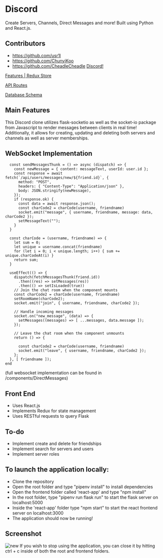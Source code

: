 # Discord

Create Servers, Channels, Direct Messages and more! Built using Python and React.js.
## Contributors
* https://github.com/usr1l
* https://github.com/ChunyiKoo
* https://github.com/CheadleCheadle
[Discord!][live]

[Features | Redux Store][wiki-features]

[API Routes][wiki-routes]

[Database Schema][wiki-db-schema]

[live]: https://discord-wa36.onrender.com
[wiki-routes]:https://github.com/CheadleCheadle/Discord/wiki/API-Routes
[wiki-features]:https://github.com/CheadleCheadle/Discord/wiki/Redux-Store-Shape-&-Feature-List
[wiki-db-schema]:https://github.com/CheadleCheadle/Discord/wiki/Database-Design

## Main Features

This Discord clone utilizes flask-socketio as well as the socket-io package from Javascript
to render messages between clients in real time! Additionally, it allows for creating, updating and deleting both servers
and channels as well as server memberships.

## WebSocket Implementation
```
  const sendMessagesThunk = () => async (dispatch) => {
    const newMessage = { content: messageText, userId: user.id };
    const response = await fetch(`/api/users/messages/new/${friend.id}`, {
      method: "POST",
      headers: { "Content-Type": "Application/json" },
      body: JSON.stringify(newMessage),
    });
    if (response.ok) {
      const data = await response.json();
      const charCode2 = charCode(username, friendname)
      socket.emit("message", { username, friendname, message: data, charCode2 });
      setMessageText("");
    }
  }

  const charCode = (username, friendname) => {
    let sum = 0;
    let unique = username.concat(friendname)
    for (let i = 0; i < unique.length; i++) { sum += unique.charCodeAt(i) }
    return sum;
  }

  useEffect(() => {
    dispatch(fetchMessagesThunk(friend.id))
      .then((res) => setMessages(res))
      .then(() => setIsLoaded(true))
    // Join the chat room when the component mounts
    const charCode2 = charCode(username, friendname)
    setRoomName(charCode2);
    socket.emit("join", { username, friendname, charCode2 });

    // Handle incoming messages
    socket.on("new_message", (data) => {
      setMessages((messages) => [ ...messages, data.message ]);
    });

    // Leave the chat room when the component unmounts
    return () => {

      const charCode2 = charCode(username, friendname)
      socket.emit("leave", { username, friendname, charCode2 });
    };
  }, [ friendname ]);
end
```
(full websocket implementation can be found in /components/DirectMessages)

## Front End

- Uses React.js
- Implements Redux for state management
- Uses RESTful requests to query Flask

## To-do
 * Implement create and delete for friendships
 * Implement search for servers and users
 * Implement server roles
 
 ## To launch the application locally:
 * Clone the repository
 * Open the root folder and type "pipenv install" to install dependencies
 * Open the frontend folder called 'react-app' and type "npm install"
 * In the root folder, type "pipenv run flask run" to start the flask server on localhost:5000
 * Inside the 'react-app' folder type "npm start" to start the react frontend server on localhost:3000
 * The application should now be running!
## Screenshot
![new](https://user-images.githubusercontent.com/108553712/232428796-732b1da7-079c-4595-8e2c-e3b27355d90c.PNG)
If you wish to stop using the application, you can close it by hitting ctrl + c inside of both the root and frontend folders.
